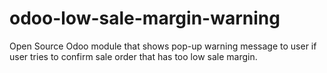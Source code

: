 # odoo-low-sale-margin-warning
Open Source Odoo module that shows pop-up warning message to user if user tries to confirm sale order that has too low sale margin.
